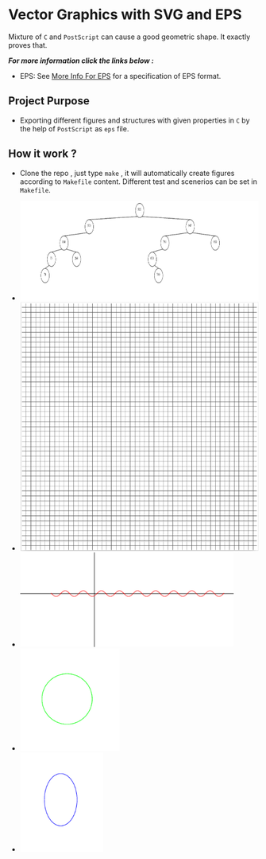 # Vector Graphics with SVG and EPS
Mixture of ```C``` and ```PostScript``` can cause a good geometric shape. It exactly proves that.


___*For more information click the links below :*___
- EPS: See [More Info For EPS][EPS_Link] for a specification of EPS format.

## Project Purpose
- Exporting different figures and structures with given properties in ```C``` by the help of ```PostScript``` as ```eps``` file.

## How it work ?
- Clone the repo , just type ```make``` , it will automatically create figures according to ```Makefile``` content. Different test and scenerios can be set in ```Makefile```.


- <img src="PNGs/draw_bst.png" height="200">
- <img src="PNGs/draw_grid.png" height="500">
- <img src="PNGs/sinx.png" width="430">
- <img src="PNGs/circle.png" width="200">
- <img src="PNGs/ellipse.png" height="200">

[EPS_Link]: https://www-cdf.fnal.gov/offline/PostScript/5002.PDF
[SVG_Link]: https://www.w3schools.com/graphics/svg_intro.asp
